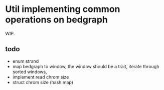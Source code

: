 # Util implementing common operations on bedgraph
WIP.

## todo
- enum strand
- map bedgraph to window, the window should be a trait, iterate through sorted windows,
- implement read chrom size
- struct chrom size (hash map)